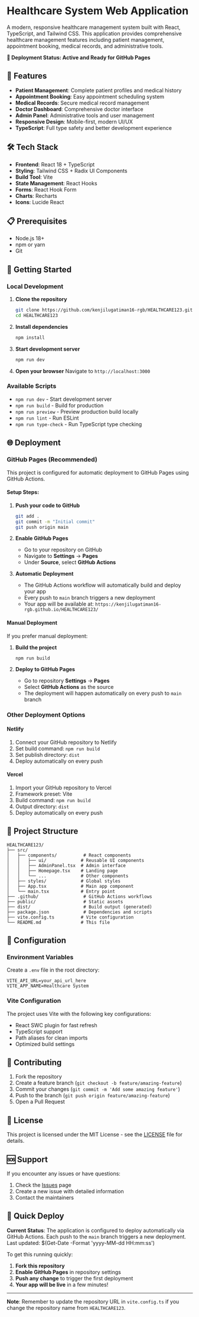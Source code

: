 # Healthcare System Web Application

A modern, responsive healthcare management system built with React, TypeScript, and Tailwind CSS. This application provides comprehensive healthcare management features including patient management, appointment booking, medical records, and administrative tools.

**🚀 Deployment Status: Active and Ready for GitHub Pages**

## 🚀 Features

- **Patient Management**: Complete patient profiles and medical history
- **Appointment Booking**: Easy appointment scheduling system
- **Medical Records**: Secure medical record management
- **Doctor Dashboard**: Comprehensive doctor interface
- **Admin Panel**: Administrative tools and user management
- **Responsive Design**: Mobile-first, modern UI/UX
- **TypeScript**: Full type safety and better development experience

## 🛠️ Tech Stack

- **Frontend**: React 18 + TypeScript
- **Styling**: Tailwind CSS + Radix UI Components
- **Build Tool**: Vite
- **State Management**: React Hooks
- **Forms**: React Hook Form
- **Charts**: Recharts
- **Icons**: Lucide React

## 📋 Prerequisites

- Node.js 18+ 
- npm or yarn
- Git

## 🚀 Getting Started

### Local Development

1. **Clone the repository**
   ```bash
   git clone https://github.com/kenjilugatiman16-rgb/HEALTHCARE123.git
   cd HEALTHCARE123
   ```

2. **Install dependencies**
   ```bash
   npm install
   ```

3. **Start development server**
   ```bash
   npm run dev
   ```

4. **Open your browser**
   Navigate to `http://localhost:3000`

### Available Scripts

- `npm run dev` - Start development server
- `npm run build` - Build for production
- `npm run preview` - Preview production build locally
- `npm run lint` - Run ESLint
- `npm run type-check` - Run TypeScript type checking

## 🌐 Deployment

### GitHub Pages (Recommended)

This project is configured for automatic deployment to GitHub Pages using GitHub Actions.

#### Setup Steps:

1. **Push your code to GitHub**
   ```bash
   git add .
   git commit -m "Initial commit"
   git push origin main
   ```

2. **Enable GitHub Pages**
   - Go to your repository on GitHub
   - Navigate to **Settings** → **Pages**
   - Under **Source**, select **GitHub Actions**

3. **Automatic Deployment**
   - The GitHub Actions workflow will automatically build and deploy your app
   - Every push to `main` branch triggers a new deployment
   - Your app will be available at: `https://kenjilugatiman16-rgb.github.io/HEALTHCARE123/`

#### Manual Deployment

If you prefer manual deployment:

1. **Build the project**
   ```bash
   npm run build
   ```

2. **Deploy to GitHub Pages**
   - Go to repository **Settings** → **Pages**
   - Select **GitHub Actions** as the source
   - The deployment will happen automatically on every push to `main` branch

### Other Deployment Options

#### Netlify
1. Connect your GitHub repository to Netlify
2. Set build command: `npm run build`
3. Set publish directory: `dist`
4. Deploy automatically on every push

#### Vercel
1. Import your GitHub repository to Vercel
2. Framework preset: Vite
3. Build command: `npm run build`
4. Output directory: `dist`
5. Deploy automatically on every push

## 📁 Project Structure

```
HEALTHCARE123/
├── src/
│   ├── components/          # React components
│   │   ├── ui/             # Reusable UI components
│   │   ├── AdminPanel.tsx  # Admin interface
│   │   ├── Homepage.tsx    # Landing page
│   │   └── ...             # Other components
│   ├── styles/             # Global styles
│   ├── App.tsx             # Main app component
│   └── main.tsx            # Entry point
├── .github/                 # GitHub Actions workflows
├── public/                  # Static assets
├── dist/                    # Build output (generated)
├── package.json             # Dependencies and scripts
├── vite.config.ts          # Vite configuration
└── README.md               # This file
```

## 🔧 Configuration

### Environment Variables

Create a `.env` file in the root directory:

```env
VITE_API_URL=your_api_url_here
VITE_APP_NAME=Healthcare System
```

### Vite Configuration

The project uses Vite with the following key configurations:
- React SWC plugin for fast refresh
- TypeScript support
- Path aliases for clean imports
- Optimized build settings

## 🤝 Contributing

1. Fork the repository
2. Create a feature branch (`git checkout -b feature/amazing-feature`)
3. Commit your changes (`git commit -m 'Add some amazing feature'`)
4. Push to the branch (`git push origin feature/amazing-feature`)
5. Open a Pull Request

## 📝 License

This project is licensed under the MIT License - see the [LICENSE](LICENSE) file for details.

## 🆘 Support

If you encounter any issues or have questions:

1. Check the [Issues](https://github.com/kenjilugatiman16-rgb/HEALTHCARE123/issues) page
2. Create a new issue with detailed information
3. Contact the maintainers

## 🚀 Quick Deploy

**Current Status**: The application is configured to deploy automatically via GitHub Actions. Each push to the `main` branch triggers a new deployment. Last updated: $(Get-Date -Format 'yyyy-MM-dd HH:mm:ss')

To get this running quickly:

1. **Fork this repository**
2. **Enable GitHub Pages** in repository settings
3. **Push any change** to trigger the first deployment
4. **Your app will be live** in a few minutes!

---

**Note**: Remember to update the repository URL in `vite.config.ts` if you change the repository name from `HEALTHCARE123`.
  